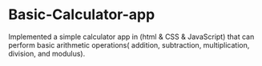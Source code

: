 # Basic-Calculator-app
Implemented a simple calculator app in (html &amp; CSS &amp; JavaScript) that can perform basic arithmetic operations( addition, subtraction, multiplication, division, and modulus).
